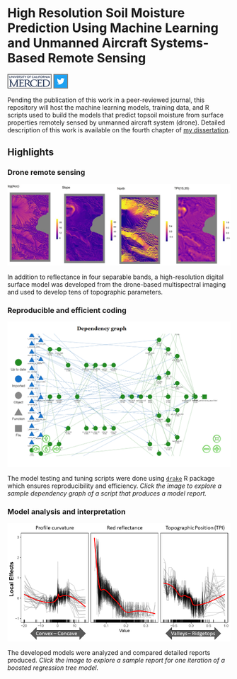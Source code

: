 # High Resolution Soil Moisture Prediction Using Machine Learning and Unmanned Aircraft Systems-Based Remote Sensing

[![Lab Website](https://github.com/saraya209/soil_ksat/blob/master/imgs/ucmerced_25.png)](http://soilphysics.ucmerced.edu "Soil Physics @ UC Merced")
[![Twitter](https://github.com/saraya209/soil_ksat/blob/master/imgs/Twitter_Social_Icon_Square_Color_33.png)](https://twitter.com/SamuelA209 "@SamuelA209")

Pending the publication of this work in a peer-reviewed journal, this repository will host the machine learning models, training data, and R scripts used to build the models that predict topsoil moisture from surface properties remotely sensed by unmanned aircraft system (drone). Detailed description of this work is available on the fourth chapter of [my dissertation](https://escholarship.org/uc/item/23d272xg#page=87).

## Highlights

### Drone remote sensing
![](https://github.com/saraya209/Drone_machine_learning/blob/master/ad/topo_variables.jpg)

In addition to reflectance in four separable bands, a high-resolution digital surface model was developed from the drone-based multispectral imaging and used to develop tens of topographic parameters.

### Reproducible and efficient coding
[![](https://github.com/saraya209/Drone_machine_learning/blob/master/ad/dependency_snip.png)](https://github.com/saraya209/Drone_machine_learning/blob/master/ad/Plan_GBM_Drake.html)

The model testing and tuning scripts were done using [`drake`](https://ropenscilabs.github.io/drake-manual/) R package which ensures  reproducibility and efficiency. *Click the image to explore a sample dependency graph of a script that produces a model report.*

### Model analysis and interpretation
[![](https://github.com/saraya209/Drone_machine_learning/blob/master/ad/variable_effect.png)](gbm_62_analysis.html)

The developed models were analyzed and compared detailed reports produced. *Click the image to explore a sample report for one iteration of a boosted regression tree model.*
